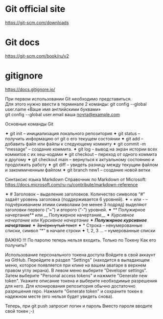 # Git official site
https://git-scm.com/downloads

# Git docs
https://git-scm.com/book/ru/v2

# gitignore
https://docs.gitignore.io/

При первом использовании Git необходимо представиться.  
Для этого нужно ввести в терминале 2 команды:
git config --global user.name «Ваше имя английскими буквами»  
git config --global user.email ваша почта@example.com

Основные команды Git

✦	git init – инициализация локального репозитория
✦	git status – получить информацию от git о его текущем состоянии
✦	git add – добавить файл или файлы к следующему коммиту
✦	git commit -m “message” – создание коммита.
✦	git log – вывод на экран истории всех коммитов с их хеш-кодами
✦	git checkout – переход от одного коммита к другому
✦	git checkout main – вернуться к актуальному состоянию и продолжить работу
✦	git diff – увидеть разницу между текущим файлом и закоммиченным файлом
✦	git branch new1 – создание новой ветки 


Синтаксис языка Markdown
Справочник по Markdown от Microsoft:
https://docs.microsoft.com/ru-ru/contribute/markdown-reference
 
✦	# Заголовок – выделение заголовков. Количество символов “#” задаёт уровень заголовка  (поддерживается 6 уровней).
✦	= или - – подчёркиванием этими символами (не менее 3 подряд) выделяют заголовки  первого (“=”) и второго (“-”) уровней.
✦	** Полужирное начертание** или __ Полужирное начертание__
✦	*Курсивное начертание* или _Курсивное начертание_
✦	***Полужирное курсивное начертание***
✦	~~Зачёркнутый текст~~
✦	* Строка – ненумерованные списки, символ “*” в начале строки
✦	1, 2, 3 … – нумерованные списки



ВАЖНО !!!
По паролю теперь нельзя входить.
Только по Токену
Как его получить?

Использование персонального токена доступа
Войдите в свой аккаунт на GitHub.
Перейдите в раздел "Settings" (находится в выпадающем меню, которое появляется при клике на вашем аватаре в верхнем правом углу экрана).
В левом меню выберите "Developer settings".
Затем выберите "Personal access tokens" и нажмите "Generate new token".
Укажите описание токена и выберите необходимые разрешения для него. Для клонирования репозитория обычно достаточно разрешения repo.
Нажмите "Generate token" и сохраните токен в надежном месте (его нельзя будет увидеть снова).

Теперь, при git push запросит логин и пароль
Вместо пароля вводите свой токен ;-)
